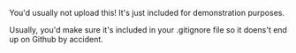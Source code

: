 You'd usually not upload this! It's just included for demonstration purposes.

Usually, you'd make sure it's included in your .gitignore file so it doens't end up on Github by accident.
